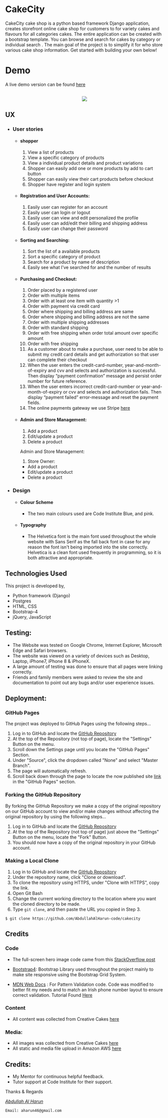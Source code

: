 # CakeCity

CakeCity cake shop is a python based framework Django application, creates storefront online cake shop for customers to for variety cakes and flavours for all categories cakes. The entire application can be created with a bootstrap template.
You can browse and search for cakes by category or individual search . The main goal of the project is to simplify it for who store various cake shop information. Get started with building your own below!  

# Demo
A live demo version can be found [here](https://mat-cakecity.herokuapp.com/)
<h2 align="center"><img src="https://cakecity-bucket.s3-eu-west-1.amazonaws.com/static/images/screen-shot-github.png"></h2>

## UX
-   ### User stories
    -   #### shopper
        1. View a list of products
        2. View a specific category of products
        3. View a individual product details and product variations
        4. Shopper can easily add one or more products by add to cart button
        5. Shopper can easily view their cart products before checkout
        6. Shopper have register and login system
    -   #### Registration and User Accounts:
        1. Easily user can register for an account
        2. Easily user can login or logout
        3. Easily user can view and edit personalized the profile
        6. Easily user can add/edit their billing and shipping address
        7. Easily user can change their password

    -   #### Sorting and Searching:
        1. Sort the list of a available products
        2. Sort a specific category of product
        3. Search for a product by name of description
        4. Easily see what I've searched for and the number of results

    -   #### Purchasing and Checkout:
        1. Order placed by a registered user
        2. Order with multiple items
        3. Order with at least one item with quantity >1
        4. Order with payment via credit card
        5. Order where shipping and billing address are same
        6. Order where shipping and billing address are not the same
        7. Order with multiple shipping addresses
        8. Order with standard shipping
        9. Order with free shipping when order total amount over specific amount
        10. Order with free shipping
        11. As a customer about to make a purchase, user need to be able to submit my credit card details and get authorization so that user can complete their checkout
        12. When the user enters the credit-card-number, year-and-month-of-expiry and cvv and selects and authorization is successful. Then display “payment confirmation” message and persist order number for future reference.
        13. When the user enters incorrect credit-card-number or year-and-month-of-expiry or cvv and selects and authorization fails. Then display “payment failed” error-message and reset the payment fields.
        14. The online payments gateway we use Stripe [here](https://stripe.com/ie)

    -   #### Admin and Store Management:
        1. Add a product
        2. Edit/update a product
        3. Delete a product

        Admin and Store Management:
        1. Store Owner:
          - Add a product
          - Edit/update a product
          - Delete a product

-   ### Design
    -   #### Colour Scheme
        -   The two main colours used are Code Institute Blue, and pink.
    -   #### Typography
        -   The Helvetica  font is the main font used throughout the whole website with Sans Serif as the fall back font in case for any reason the font isn't being imported into the site correctly. Helvetica  is a clean font used frequently in programming, so it is both attractive and appropriate.


## Technologies Used
This project is developed by,
- Python framework (Django)
- Postgres
- HTML, CSS
- Bootstrap-4
- jQuery, JavaScript


## Testing:
-   The Website was tested on Google Chrome, Internet Explorer, Microsoft Edge and Safari browsers.
-   The website was viewed on a variety of devices such as Desktop, Laptop, iPhone7, iPhone 8 & iPhoneX.
-   A large amount of testing was done to ensure that all pages were linking correctly.
-   Friends and family members were asked to review the site and documentation to point out any bugs and/or user experience issues.

## Deployment:
### GitHub Pages

The project was deployed to GitHub Pages using the following steps...

1. Log in to GitHub and locate the [GitHub Repository](https://github.com/AbdullahAlHarun-code/cakecity)
2. At the top of the Repository (not top of page), locate the "Settings" Button on the menu.
3. Scroll down the Settings page until you locate the "GitHub Pages" Section.
4. Under "Source", click the dropdown called "None" and select "Master Branch".
5. The page will automatically refresh.
6. Scroll back down through the page to locate the now published site [link](https://github.com/AbdullahAlHarun-code/cakecity) in the "GitHub Pages" section.

### Forking the GitHub Repository

By forking the GitHub Repository we make a copy of the original repository on our GitHub account to view and/or make changes without affecting the original repository by using the following steps...

1. Log in to GitHub and locate the [GitHub Repository](https://github.com/AbdullahAlHarun-code/cakecity)
2. At the top of the Repository (not top of page) just above the "Settings" Button on the menu, locate the "Fork" Button.
3. You should now have a copy of the original repository in your GitHub account.
### Making a Local Clone

1. Log in to GitHub and locate the [GitHub Repository](https://github.com/AbdullahAlHarun-code/cakecity)
2. Under the repository name, click "Clone or download".
3. To clone the repository using HTTPS, under "Clone with HTTPS", copy the link.
4. Open Git Bash
5. Change the current working directory to the location where you want the cloned directory to be made.
6. Type `git clone`, and then paste the URL you copied in Step 3.

```
$ git clone https://github.com/AbdullahAlHarun-code/cakecity
```

## Credits

### Code

-   The full-screen hero image code came from this [StackOverflow post](https://stackoverflow.com)

-   [Bootstrap4](https://getbootstrap.com/docs/4.4/getting-started/introduction/): Bootstrap Library used throughout the project mainly to make site responsive using the Bootstrap Grid System.

-   [MDN Web Docs](https://developer.mozilla.org/) : For Pattern Validation code. Code was modified to better fit my needs and to match an Irish phone number layout to ensure correct validation. Tutorial Found [Here](https://developer.mozilla.org/en-US/docs/Web/HTML/Element/input/tel#Pattern_validation)

### Content

-   All content was collected from Creative Cakes [here](https://www.creativecakes.ie/)

### Media:
-   All images was collected from Creative Cakes [here](https://www.creativecakes.ie/)
-   All static and media file upload in Amazon AWS [here](https://aws.amazon.com/)

## Credits:
-   My Mentor for continuous helpful feedback.
-   Tutor support at Code Institute for their support.

Thanks & Regards

*[Abdullah Al Harun](https://abdullahalharun-code.github.io/Resume/index.html)*

`Email: aharun46@gmail.com`
